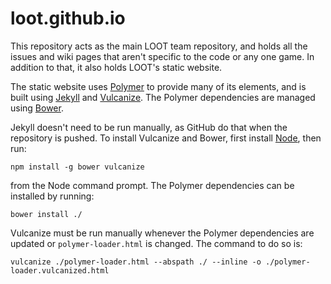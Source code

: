 loot.github.io
==============

This repository acts as the main LOOT team repository, and holds all the issues and wiki pages that aren't specific to the code or any one game. In addition to that, it also holds LOOT's static website.

The static website uses [Polymer](https://www.polymer-project.org/) to provide many of its elements, and is built using [Jekyll](http://jekyllrb.com/) and [Vulcanize](https://github.com/Polymer/vulcanize). The Polymer dependencies are managed using [Bower](http://bower.io/).

Jekyll doesn't need to be run manually, as GitHub do that when the repository is pushed. To install Vulcanize and Bower, first install [Node](http://nodejs.org/), then run:

```
npm install -g bower vulcanize
```

from the Node command prompt. The Polymer dependencies can be installed by running:

```
bower install ./
```

Vulcanize must be run manually whenever the Polymer dependencies are updated or `polymer-loader.html` is changed. The command to do so is:

```
vulcanize ./polymer-loader.html --abspath ./ --inline -o ./polymer-loader.vulcanized.html
```
